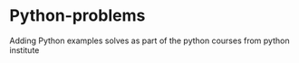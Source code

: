 # Python-problems
Adding Python examples solves as part of the python courses from python institute
